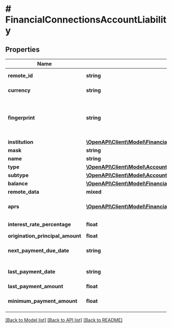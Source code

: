 # # FinancialConnectionsAccountLiability

## Properties

Name | Type | Description | Notes
------------ | ------------- | ------------- | -------------
**remote_id** | **string** | Remote Id of the account, ie Plaid or Teller account id |
**currency** | **string** | The ISO-4217 currency code of the account. |
**fingerprint** | **string** | Uniquely identifies this account across all accounts for a single financial connection. Used for reconnection deduplication. See more information here: https://letsfuse.readme.io/docs/duplicate-accounts |
**institution** | [**\OpenAPI\Client\Model\FinancialConnectionsAccountInstitution**](FinancialConnectionsAccountInstitution.md) |  | [optional]
**mask** | **string** | The partial account number. | [optional]
**name** | **string** | The account&#39;s name, ie &#39;My Checking&#39; |
**type** | [**\OpenAPI\Client\Model\AccountType**](AccountType.md) |  |
**subtype** | [**\OpenAPI\Client\Model\AccountSubtype**](AccountSubtype.md) |  | [optional]
**balance** | [**\OpenAPI\Client\Model\FinancialConnectionsAccountCachedBalance**](FinancialConnectionsAccountCachedBalance.md) |  |
**remote_data** | **mixed** |  |
**aprs** | [**\OpenAPI\Client\Model\FinancialConnectionsAccountLiabilityAllOfAprs[]**](FinancialConnectionsAccountLiabilityAllOfAprs.md) | The various interest rates that apply to the account. If APR data is not available, this array will be empty. | [optional]
**interest_rate_percentage** | **float** | The interest rate on the loan as a percentage. | [optional]
**origination_principal_amount** | **float** | The original principal balance of the loan. | [optional]
**next_payment_due_date** | **string** | The due date for the next payment. The due date is null if a payment is not expected. | [optional]
**last_payment_date** | **string** | The date of the last payment. Dates are returned in an ISO 8601 format (YYYY-MM-DD). | [optional]
**last_payment_amount** | **float** | The amount of the last payment. | [optional]
**minimum_payment_amount** | **float** | The minimum payment required for an account. This can apply to any debt account. | [optional]

[[Back to Model list]](../../README.md#models) [[Back to API list]](../../README.md#endpoints) [[Back to README]](../../README.md)
